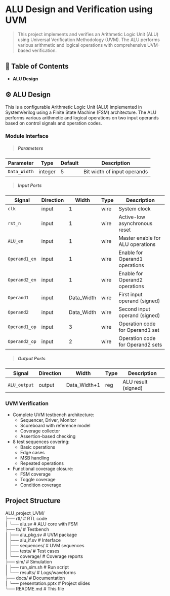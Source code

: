 # ALU Design and Verification using UVM

>This project implements and verifies an Arithmetic Logic Unit (ALU) using Universal Verification Methodology (UVM). The ALU performs various arithmetic and logical operations with comprehensive UVM-based verification.

## 🚀 Table of Contents
- **ALU Design** 

## ⚙️ ALU Design
This is a configurable Arithmetic Logic Unit (ALU) implemented in SystemVerilog using a Finite State Machine (FSM) architecture. The ALU performs various arithmetic and logical operations on two input operands based on control signals and operation codes.

### Module Interface

>##### Parameters
| Parameter     | Type    | Default | Description                     |
|--------------|---------|---------|---------------------------------|
| `Data_Width` | integer | 5       | Bit width of input operands     |

>##### Input Ports
| Signal         | Direction | Width       | Type    | Description                          |
|----------------|-----------|-------------|---------|--------------------------------------|
| `clk`          | input     | 1           | wire    | System clock                         |
| `rst_n`        | input     | 1           | wire    | Active-low asynchronous reset        |
| `ALU_en`       | input     | 1           | wire    | Master enable for ALU operations     |
| `Operand1_en`  | input     | 1           | wire    | Enable for Operand1 operations       |
| `Operand2_en`  | input     | 1           | wire    | Enable for Operand2 operations       |
| `Operand1`     | input     | Data_Width  | wire    | First input operand (signed)         |
| `Operand2`     | input     | Data_Width  | wire    | Second input operand (signed)        |
| `Operand1_op`  | input     | 3           | wire    | Operation code for Operand1 set      |
| `Operand2_op`  | input     | 2           | wire    | Operation code for Operand2 sets     |

>##### Output Ports
| Signal        | Direction | Width       | Type  | Description                     |
|---------------|-----------|-------------|-------|---------------------------------|
| `ALU_output`  | output    | Data_Width+1| reg   | ALU result (signed)             |


### UVM Verification
- Complete UVM testbench architecture:
  - Sequencer, Driver, Monitor
  - Scoreboard with reference model
  - Coverage collector
  - Assertion-based checking
- 8 test sequences covering:
  - Basic operations
  - Edge cases
  - MSB handling
  - Repeated operations
- Functional coverage closure:
  - FSM coverage
  - Toggle coverage
  - Condition coverage

## Project Structure
ALU_project_UVM/<br>
├── rtl/ # RTL code <br>
│ └── alu.sv # ALU core with FSM<br>
├── tb/ # Testbench<br>
│ ├── alu_pkg.sv # UVM package<br>
│ ├── alu_if.sv # Interface<br>
│ ├── sequences/ # UVM sequences<br>
│ ├── tests/ # Test cases<br>
│ └── coverage/ # Coverage reports<br>
├── sim/ # Simulation<br>
│ ├── run_sim.sh # Run script<br>
│ └── results/ # Logs/waveforms<br>
├── docs/ # Documentation<br>
│ └── presentation.pptx # Project slides<br>
└── README.md # This file<br>
